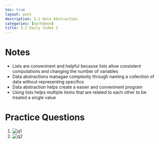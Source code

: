 ```yaml
---
toc: true
layout: post
description: 3.2 Data Abstraction
categories: [markdown]
title: 3.2 Daily Video 3 
---
```


# Notes 
- Lists are conveninent and helpful because lists allow consistent computations and changing the number of variables 
- Data abstractions managae complexity through naming a collection of data without representing specifics 
- Data abstraction helps create a easier and conveninent program 
- Using lists helps multiple items that are related to each other to be treated a single value 

# Practice Questions 

1. ![q1]()
2. ![q2]()
